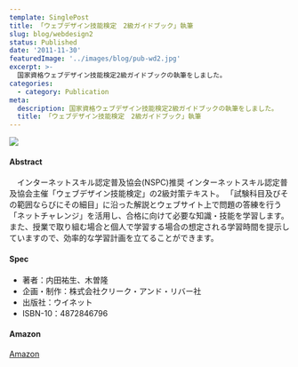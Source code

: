 ```yaml
---
template: SinglePost
title: 「ウェブデザイン技能検定　2級ガイドブック」執筆
slug: blog/webdesign2
status: Published
date: '2011-11-30'
featuredImage: '../images/blog/pub-wd2.jpg'
excerpt: >-
  国家資格ウェブデザイン技能検定2級ガイドブックの執筆をしました。
categories:
  - category: Publication
meta:
  description: 国家資格ウェブデザイン技能検定2級ガイドブックの執筆をしました。
  title: 「ウェブデザイン技能検定　2級ガイドブック」執筆
---
```


![](/blog/pub-wd2.jpg)

#### Abstract

　インターネットスキル認定普及協会(NSPC)推奨
インターネットスキル認定普及協会主催「ウェブデザイン技能検定」の2級対策テキスト。
「試験科目及びその範囲ならびにその細目」に沿った解説とウェブサイト上で問題の答練を行う「ネットチャレンジ」を活用し、合格に向けて必要な知識・技能を学習します。
また、授業で取り組む場合と個人で学習する場合の想定される学習時間を提示していますので、効率的な学習計画を立てることができます。

#### Spec

- 著者：内田祐生、木曽隆
- 企画・制作：株式会社クリーク・アンド・リバー社
- 出版社：ウイネット
- ISBN-10：4872846796

#### Amazon

[Amazon](https://amzn.to/3ag9IGD)